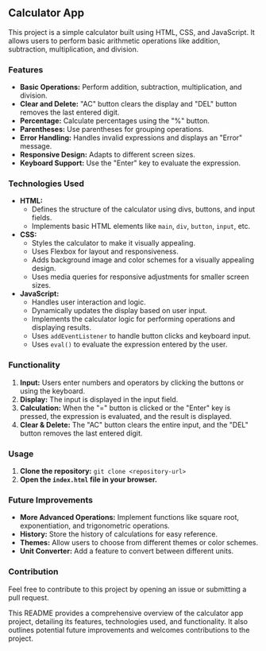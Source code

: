## Calculator App

This project is a simple calculator built using HTML, CSS, and JavaScript. It allows users to perform basic arithmetic operations like addition, subtraction, multiplication, and division. 

### Features

- **Basic Operations:** Perform addition, subtraction, multiplication, and division.
- **Clear and Delete:** "AC" button clears the display and "DEL" button removes the last entered digit.
- **Percentage:** Calculate percentages using the "%" button.
- **Parentheses:** Use parentheses for grouping operations.
- **Error Handling:** Handles invalid expressions and displays an "Error" message.
- **Responsive Design:** Adapts to different screen sizes.
- **Keyboard Support:** Use the "Enter" key to evaluate the expression.

### Technologies Used

- **HTML:**  
    - Defines the structure of the calculator using divs, buttons, and input fields.
    - Implements basic HTML elements like `main`, `div`, `button`, `input`, etc. 
- **CSS:**
    - Styles the calculator to make it visually appealing.
    - Uses Flexbox for layout and responsiveness.
    - Adds background image and color schemes for a visually appealing design.
    - Uses media queries for responsive adjustments for smaller screen sizes.
- **JavaScript:**
    - Handles user interaction and logic.
    - Dynamically updates the display based on user input.
    - Implements the calculator logic for performing operations and displaying results.
    - Uses `addEventListener` to handle button clicks and keyboard input.
    - Uses `eval()` to evaluate the expression entered by the user. 

### Functionality

1. **Input:** Users enter numbers and operators by clicking the buttons or using the keyboard. 
2. **Display:** The input is displayed in the input field.
3. **Calculation:** When the "=" button is clicked or the "Enter" key is pressed, the expression is evaluated, and the result is displayed.
4. **Clear & Delete:** The "AC" button clears the entire input, and the "DEL" button removes the last entered digit. 

### Usage

1. **Clone the repository:** `git clone <repository-url>`
2. **Open the `index.html` file in your browser.**

### Future Improvements

- **More Advanced Operations:** Implement functions like square root, exponentiation, and trigonometric operations.
- **History:** Store the history of calculations for easy reference.
- **Themes:** Allow users to choose from different themes or color schemes.
- **Unit Converter:** Add a feature to convert between different units.

### Contribution

Feel free to contribute to this project by opening an issue or submitting a pull request.

This README provides a comprehensive overview of the calculator app project, detailing its features, technologies used, and functionality. It also outlines potential future improvements and welcomes contributions to the project. 
